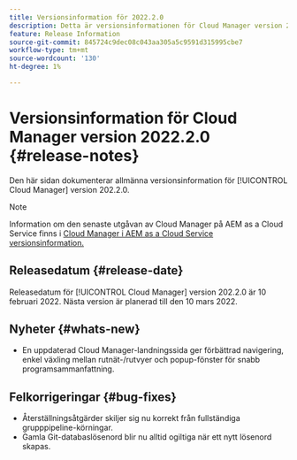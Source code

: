 ```yaml
---
title: Versionsinformation för 2022.2.0
description: Detta är versionsinformationen för Cloud Manager version 202.2.0.
feature: Release Information
source-git-commit: 845724c9dec08c043aa305a5c9591d315995cbe7
workflow-type: tm+mt
source-wordcount: '130'
ht-degree: 1%

---
```



# Versionsinformation för Cloud Manager version 2022.2.0 {#release-notes}

Den här sidan dokumenterar allmänna versionsinformation för [!UICONTROL Cloud Manager] version 202.2.0.

>[!NOTE]
>
>Information om den senaste utgåvan av Cloud Manager på AEM as a Cloud Service finns i [Cloud Manager i AEM as a Cloud Service versionsinformation.](https://experienceleague.adobe.com/docs/experience-manager-cloud-service/content/implementing/using-cloud-manager/release-notes-cloud-manager/release-notes-cm-current.html)

## Releasedatum {#release-date}

Releasedatum för [!UICONTROL Cloud Manager] version 202.2.0 är 10 februari 2022. Nästa version är planerad till den 10 mars 2022.

## Nyheter {#whats-new}

* En uppdaterad Cloud Manager-landningssida ger förbättrad navigering, enkel växling mellan rutnät-/rutvyer och popup-fönster för snabb programsammanfattning.

## Felkorrigeringar {#bug-fixes}

* Återställningsåtgärder skiljer sig nu korrekt från fullständiga grupppipeline-körningar.
* Gamla Git-databaslösenord blir nu alltid ogiltiga när ett nytt lösenord skapas.
